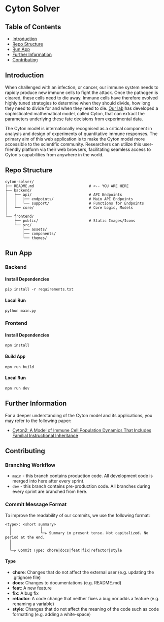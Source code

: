 # Cyton Solver

## Table of Contents
- [Introduction](#introduction)
- [Repo Structure](#repo-structure)
- [Run App](#run-app)
- [Further Information](#further-information)
- [Contributing](#contributing)

## Introduction

When challenged with an infection, or cancer, our immune system needs to rapidly produce new immune cells to fight the attack. Once the pathogen is cleared, these cells need to die away. Immune cells have therefore evolved highly tuned strategies to determine when they should divide, how long they need to divide for and when they need to die. [Our lab](https://www.wehi.edu.au/laboratory/hodgkin-lab/) has developed a sophisticated mathematical model, called Cyton, that can extract the parameters underlying these fate decisions from experimental data.

The Cyton model is internationally recognised as a critical component in analysis and design of experiments of quantitative immune responses. The primary aim of this web application is to make the Cyton model more accessible to the scientific community. Researchers can utilize this user-friendly platform via their web browsers, facilitating seamless access to Cyton's capabilities from anywhere in the world.

## Repo Structure
```
cyton-solver/
├── README.md                         # <-- YOU ARE HERE
├── backend/                         
│   ├── api/                          # API Endpoints           
│   │   ├── endpoints/                # Main API Endpoints
│   │   └── support/                  # Functions for Endpoints
│   └── core/                         # Core Logic, Models
│            
└── frontend/                        
    ├── public/                       # Static Images/Icons
    └── src/
        ├── assets/
        ├── components/
        └── themes/
```

## Run App

### Backend

#### Install Dependencies
```
pip install -r requirements.txt
```
#### Local Run 
```
python main.py
```       

### Frontend

#### Install Dependencies
```
npm install
```

#### Build App
```
npm run build
```

#### Local Run
```
npm run dev
```

## Further Information

For a deeper understanding of the Cyton model and its applications, you may refer to the following paper:

- [Cyton2: A Model of Immune Cell Population Dynamics That Includes Familial Instructional Inheritance](https://www.frontiersin.org/articles/10.3389/fbinf.2021.723337/full)

## Contributing

### Branching Workflow
- ```main``` - this branch contains production code. All development code is merged into here after every sprint.
- ```dev``` - this branch contains pre-production code. All branches during every sprint are branched from here.

### Commit Message Format
To improve the readability of our commits, we use the following format:
```
<type>: <short summary>
  │             │
  │             └─⫸ Summary in present tense. Not capitalized. No period at the end.
  │       
  │       
  └─⫸ Commit Type: chore|docs|feat|fix|refactor|style
```

#### Type
* **chore**: Changes that do not affect the external user (e.g. updating the .gitignore file)
* **docs**: Changes to documentations (e.g. README.md)
* **feat**: A new feature
* **fix**: A bug fix
* **refactor**: A code change that neither fixes a bug nor adds a feature (e.g. renaming a variable)
* **style**: Changes that do not affect the meaning of the code such as code formatting (e.g. adding a white-space)